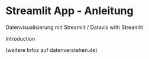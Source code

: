 # Streamlit App - Anleitung

Datenvisualisierung mit Streamlit / Datavis with Streamlit

Introduction


(weitere Infos auf datenverstehen.de)

